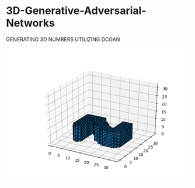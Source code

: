 # 3D-Generative-Adversarial-Networks
GENERATING 3D NUMBERS UTILIZING DCGAN


![Alt text](results/1.png?raw=true "voxelized mnist")
